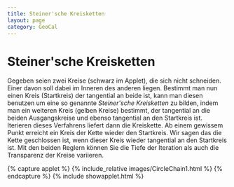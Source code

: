 ```yaml
---
title: Steiner'sche Kreisketten
layout: page
category: GeoCal
---
```


# Steiner'sche Kreisketten
Gegeben seien zwei Kreise (schwarz im Applet), die sich nicht schneiden. Einer davon soll dabei im Inneren des anderen liegen. Bestimmt man nun einen Kreis (Startkreis) der tangential an beide ist, kann man diesen benutzen um eine so genannte *Steiner'sche Kreisketten* zu bilden, indem man ein weiteren Kreis (gelben Kreise) bestimmt, der tangential an die beiden Ausgangskreise und ebenso tangential an den Startkreis ist. Iterieren dieses Verfahrens liefert dann die Kreiskette. Ab einem gewissem Punkt erreicht ein Kreis der Kette wieder den Startkreis. Wir sagen das die Kette geschlossen ist, wenn dieser Kreis wieder tangential an den Startkreis ist. Mit den beiden Reglern können Sie die Tiefe der Iteration als auch die Transparenz der Kreise variieren.


{% capture applet %} {% include_relative images/CircleChain1.html %} {% endcapture %}
{% include showapplet.html %}

